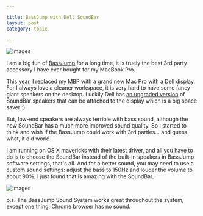 ```yaml
---

title: BassJump with Dell SoundBar
layout: post
category: topic

---
```



![images](http://lkmake.com/resource/imgs/bassjump-soundbar.jpg "BassJump with Dell SoundBar on U2414h")

I am a big fun of [BassJump](http://www.twelvesouth.com/product/bassjump-2-for-macbook) for a long time, it is truely the best 3rd party accessory I have ever bought for my MacBook Pro.

This year, I replaced my MBP with a grand new Mac Pro with a Dell display. For I always love a cleaner workspace, it is very hard to have some fancy giant speakers on the desktop. Luckily Dell has [an upgraded version](http://accessories.us.dell.com/sna/productdetail.aspx?c=us&l=en&s=gen&sku=318-2885) of SoundBar speakers that can be attached to the display which is a big space saver :)

But, low-end speakers are always terrible with bass sound, although the new SoundBar has a much more improved sound quality. So I started to think and wish if the BassJump could work with 3rd parties... and guess what, it did work!

I am running on OS X mavericks with their latest driver, and all you have to do is to choose the SoundBar instead of the built-in speakers in BassJump software settings, that's all. And for a better sound, you may need to use a custom sound settings: adjust the bass to 150Hz and louder the volume to about 90%, I just found that is amazing with the SoundBar.

![images](http://lkmake.com/resource/imgs/bassjump-soundbar-settings.png "BassJump settings")

p.s. The BassJump Sound System works great throughout the system, except one thing, Chrome browser has no sound.